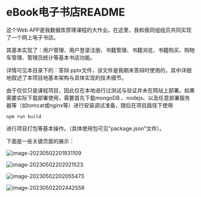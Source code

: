 # eBook电子书店README

这个Web APP是我数据库原理课程的大作业。在这里，我和我同组组员共同实现了一个网上电子书店。

其基本实现了：用户管理、用户登录注册、书籍管理、书籍浏览、书籍购买、购物车管理、管理员统计等基本书店功能。

详情可见本目录下的：答辩.pptx文件，该文件是我期末答辩时使用的，其中详细地叙述了本项目地基本架构与具体实现的技术细节。

由于仅仅只是课程项目，因此仅在本地进行过测试与验证并未在网站上部署。如果需要实际下载部署使用，需要首先下载mongoDB 、nodejs、以及任意部署服务器等（如tomcat或nginx等）进行安装调试准备，随后在项目路径下使用

```
npm run build
```

进行项目打包等基本操作。（具体使用包可见"package.json"文件）。

下面是一些关键页面的展示：

![image-20230502201931109](D:\Typimages\image-20230502201931109.png)



![image-20230502202021523](D:\Typimages\image-20230502202021523.png)



![image-20230502202055473](D:\Typimages\image-20230502202055473.png)

![image-20230502202442558](D:\Typimages\image-20230502202442558.png)
